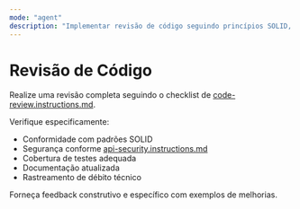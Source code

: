```yaml
---
mode: "agent"
description: "Implementar revisão de código seguindo princípios SOLID, segurança, cobertura de testes e documentação."
---
```


# Revisão de Código

Realize uma revisão completa seguindo o checklist de [code-review.instructions.md](../instructions/code-review.instructions.md).

Verifique especificamente:

- Conformidade com padrões SOLID
- Segurança conforme [api-security.instructions.md](../instructions/api-security.instructions.md)
- Cobertura de testes adequada
- Documentação atualizada
- Rastreamento de débito técnico

Forneça feedback construtivo e específico com exemplos de melhorias.
